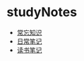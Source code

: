 # studyNotes

* [常忘知识](https://github.com/huangshanhe/newStudyNotes/blob/master/usuallyNotes/usuallyNotes.md "常忘笔记")
* [日常笔记](https://github.com/huangshanhe/newStudyNotes/tree/master/everydayNotes "每日笔记")
* [读书笔记](https://github.com/huangshanhe/newStudyNotes/tree/master/readBookNotes "读书笔记")

